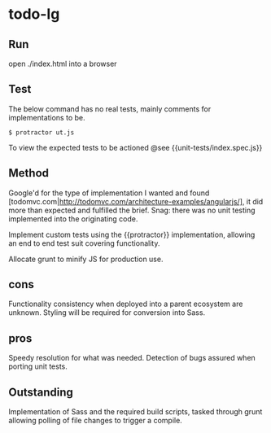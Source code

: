 todo-lg
=======

Run
---

open ./index.html into a browser

Test
----

The below command has no real tests, mainly comments for implementations to be.

	$ protractor ut.js

To view the expected tests to be actioned @see {{unit-tests/index.spec.js}}

Method
------

Google'd for the type of implementation I wanted and found [todomvc.com|http://todomvc.com/architecture-examples/angularjs/], it did more than expected and fulfilled the brief.
Snag: there was no unit testing implemented into the originating code.

Implement custom tests using the {{protractor}} implementation, allowing an end to end test suit covering functionality.

Allocate grunt to minify JS for production use.

cons
----

Functionality consistency when deployed into a parent ecosystem are unknown.
Styling will be required for conversion into Sass.

pros
----

Speedy resolution for what was needed.
Detection of bugs assured when porting unit tests.

Outstanding
-----------

Implementation of Sass and the required build scripts, tasked through grunt allowing polling of file changes to trigger a compile.
